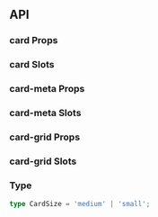 ## API

### card Props

<field-table :data="cardProps"/>

### card Slots

<field-table :data="cardSlots" type="slots"/>

### card-meta Props

<field-table :data="cardMetaProps"/>

### card-meta Slots

<field-table :data="cardMetaSlots" type="slots"/>

### card-grid Props

<field-table :data="cardGridProps"/>

### card-grid Slots

<field-table :data="cardGridSlots" type="slots"/>

### Type

```typescript
type CardSize = 'medium' | 'small';
```

<script setup>
import { ref } from 'vue';

const cardProps = ref([
  {
    name: 'bordered',
    desc: '是否有边框',
    type: 'boolean',
    value: 'true',
  },
  {
    name: 'loading',
    desc: '是否为加载中',
    type: 'boolean',
    value: 'false',
  },
  {
    name: 'hoverable',
    desc: '是否可悬浮',
    type: 'boolean',
    value: 'false',
  },
  {
    name: 'size',
    desc: '卡片尺寸',
    type: 'CardSize',
    value: "'medium'",
  },
  {
    name: 'header-style',
    desc: '自定义标题区域样式',
    type: 'CSSProperties',
    value: '-',
  },
  {
    name: 'body-style',
    desc: '内容区域自定义样式',
    type: 'CSSProperties',
    value: '-',
  },
  {
    name: 'title',
    desc: '卡片标题',
    type: 'string',
    value: '-',
  },
  {
    name: 'extra',
    desc: '卡片右上角的操作区域',
    type: 'string',
    value: '-',
  },
]);

const cardSlots = ref([
  {
    name: 'actions',
    desc: '卡片底部的操作组',
    type: '-',
    value: '-',
  },
  {
    name: 'cover',
    desc: '卡片封面',
    type: '-',
    value: '-',
  },
  {
    name: 'extra',
    desc: '卡片右上角的操作区域',
    type: '-',
    value: '-',
  },
  {
    name: 'title',
    desc: '卡片标题',
    type: '-',
    value: '-',
  },
  {
    name: 'default',
    desc: 'body内容',
    type: '-',
    value: '-',
  },
]);

const cardMetaProps = ref([
  {
    name: 'title',
    desc: '标题',
    type: 'string',
    value: '-',
  },
  {
    name: 'description',
    desc: '描述',
    type: 'string',
    value: '-',
  },
]);

const cardMetaSlots = ref([
  {
    name: 'description',
    desc: '描述',
    type: '-',
    value: '-',
  },
  {
    name: 'title',
    desc: '标题',
    type: '-',
    value: '-',
  },
  {
    name: 'avatar',
    desc: '头像',
    type: '-',
    value: '-',
  },
]);

const cardGridProps = ref([
  {
    name: 'hoverable',
    desc: '是否可以悬浮',
    type: 'boolean',
    value: 'false',
  },
]);

const cardGridSlots = ref([
  {
    name: 'default',
    desc: '内容',
    type: '-',
    value: '-',
  },
]);
</script>
